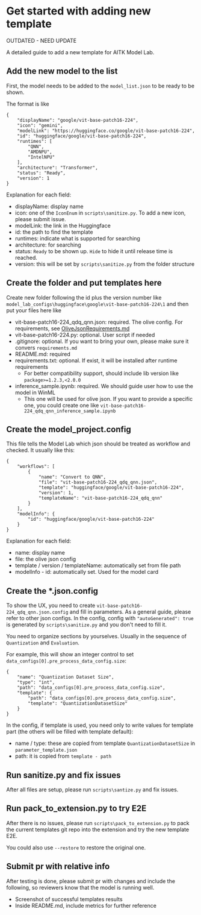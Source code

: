 # Get started with adding new template

OUTDATED - NEED UPDATE

A detailed guide to add a new template for AITK Model Lab.

## Add the new model to the list

First, the model needs to be added to the `model_list.json` to be ready to be shown.

The format is like

```
{
    "displayName": "google/vit-base-patch16-224",
    "icon": "gemini",
    "modelLink": "https://huggingface.co/google/vit-base-patch16-224",
    "id": "huggingface/google/vit-base-patch16-224",
    "runtimes": [
        "QNN",
        "AMDNPU",
        "IntelNPU"
    ],
    "architecture": "Transformer",
    "status": "Ready",
    "version": 1
}
```

Explanation for each field:

- displayName: display name
- icon: one of the `IconEnum` in `scripts\sanitize.py`. To add a new icon, please submit issue.
- modelLink: the link in the Huggingface
- id: the path to find the template
- runtimes: indicate what is supported for searching
- architecture: for searching
- status: `Ready` to be shown up. `Hide` to hide it until release time is reached.
- version: this will be set by `scripts\sanitize.py` from the folder structure

## Create the folder and put templates here

Create new folder following the id plus the version number like `model_lab_configs\huggingface\google\vit-base-patch16-224\1` and then put your files here like

- vit-base-patch16-224_qdq_qnn.json: required. The olive config. For requirements, see [OliveJsonRequirements.md](./OliveJsonRequirements.md)
- vit-base-patch16-224.py: optional. User script if needed
- .gitignore: optional. If you want to bring your own, please make sure it convers `requirements.md`
- README.md: required
- requirements.txt: optional. If exist, it will be installed after runtime requirements
    + For better compatibility support, should include lib version like `package>=1.2.3,<2.0.0`
- inference_sample.ipynb: required. We should guide user how to use the model in WinML
    + This one will be used for olive json. If you want to provide a specific one, you could create one like `vit-base-patch16-224_qdq_qnn_inference_sample.ipynb`

## Create the model_project.config

This file tells the Model Lab which json should be treated as workflow and checked. It usually like this:

```
{
    "workflows": [
        {
            "name": "Convert to QNN",
            "file": "vit-base-patch16-224_qdq_qnn.json",
            "template": "huggingface/google/vit-base-patch16-224",
            "version": 1,
            "templateName": "vit-base-patch16-224_qdq_qnn"
        }
    ],
    "modelInfo": {
        "id": "huggingface/google/vit-base-patch16-224"
    }
}
```

Explanation for each field:

- name: display name
- file: the olive json config
- template / version / templateName: automatically set from file path
- modelInfo - id: automatically set. Used for the model card

## Create the *.json.config

To show the UX, you need to create `vit-base-patch16-224_qdq_qnn.json.config` and fill in parameters.
As a general guide, please refer to other json configs.
In the config, config with `"autoGenerated": true` is generated by `scripts\sanitize.py` and you don't need to fill it.

You need to organize sections by yourselves. Usually in the sequence of `Quantization` and `Evaluation`.

For example, this will show an integer control to set `data_configs[0].pre_process_data_config.size`:

```
{
    "name": "Quantization Dataset Size",
    "type": "int",
    "path": "data_configs[0].pre_process_data_config.size",
    "template": {
        "path": "data_configs[0].pre_process_data_config.size",
        "template": "QuantizationDatasetSize"
    }
}
```

In the config, if template is used, you need only to write values for template part (the others will be filled with template default):

- name / type: these are copied from template `QuantizationDatasetSize` in `parameter_template.json`
- path: it is copied from `template - path`

## Run sanitize.py and fix issues

After all files are setup, please run `scripts\santize.py` and fix issues.

## Run pack_to_extension.py to try E2E

After there is no issues, please run `scripts\pack_to_extension.py` to pack the current templates git repo into the extension and try the new template E2E.

You could also use `--restore` to restore the original one.

## Submit pr with relative info

After testing is done, please submit pr with changes and include the following, so reviewers know that the model is running well.

- Screenshot of successful templates results
- Inside README.md, include metrics for further reference
